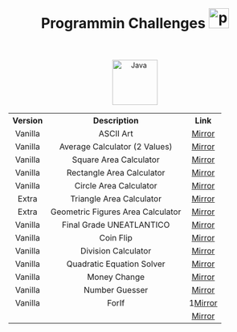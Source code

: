 <header>
  <h1 align="center" style="margin: 0;">
    Programmin Challenges
    <img width="40px" alt="programmer" src="https://cdn-icons-png.flaticon.com/512/6062/6062646.png"/>
  </h1>
</header>

<body>

  <div align="center"><img width="90px" alt="Java" src="https://custom-icon-badges.demolab.com/badge/Java-007396.svg?logo=java&logoColor=white"/>
  
  <br>

  <table align="center">
    <tr>  
      <th style="text-align: center;">Version</td>
      <th style="text-align: center;">Description</td>
      <th style="text-align: center;">Link</td>
    </tr>
    <tr>  
      <td style="text-align: center;">Vanilla</td>
      <td style="text-align: center;">ASCII Art</td>
      <td style="text-align: center;"><a href="https://github.com/AndrextA/prg1-22-23/blob/main/retos/entregas/andr%C3%A9sAlarc%C3%B3n/ASCIIArt/src/ArtASCII.java" target="_blank">Mirror</a></td>
    </tr>
    <tr>  
      <td style="text-align: center;">Vanilla</td>
      <td style="text-align: center;">Average Calculator (2 Values)</td>
      <td style="text-align: center;"><a href="https://github.com/AndrextA/prg1-22-23/blob/main/retos/entregas/andr%C3%A9sAlarc%C3%B3n/AverageCalculator/src/AverageCalculator.java" target="_blank">Mirror</a></td>
    </tr>
    <tr>  
      <td style="text-align: center;">Vanilla</td>
      <td style="text-align: center;">Square Area Calculator</td>
      <td style="text-align: center;"><a href="https://github.com/AndrextA/prg1-22-23/blob/main/retos/entregas/andr%C3%A9sAlarc%C3%B3n/AreaCalculator/src/AreaSquare.java" target="_blank">Mirror</a></td>
    </tr>
    <tr>  
      <td style="text-align: center;">Vanilla</td>
      <td style="text-align: center;">Rectangle Area Calculator</td>
      <td style="text-align: center;"><a href="https://github.com/AndrextA/prg1-22-23/blob/main/retos/entregas/andr%C3%A9sAlarc%C3%B3n/AreaCalculator/src/AreaRectangle.java" target="_blank">Mirror</a></td>
    </tr>
    <tr>  
      <td style="text-align: center;">Vanilla</td>
      <td style="text-align: center;">Circle Area Calculator</td>
      <td style="text-align: center;"><a href="https://github.com/AndrextA/prg1-22-23/blob/main/retos/entregas/andr%C3%A9sAlarc%C3%B3n/AreaCalculator/src/AreaCircle.java" target="_blank">Mirror</a></td>
    </tr>
    <tr>  
      <td style="text-align: center;">Extra</td>
      <td style="text-align: center;">Triangle Area Calculator</td>
      <td style="text-align: center;"><a href="https://github.com/AndrextA/prg1-22-23/blob/main/retos/entregas/andr%C3%A9sAlarc%C3%B3n/AreaCalculator/src/AreaTriangle.java" target="_blank">Mirror</a></td>
    </tr>
    <tr>  
      <td style="text-align: center;">Extra</td>
      <td style="text-align: center;">Geometric Figures Area Calculator</td>
      <td style="text-align: center;"><a href="https://github.com/AndrextA/prg1-22-23/blob/main/retos/entregas/andr%C3%A9sAlarc%C3%B3n/AreaCalculator/src/GeometicAreaCalculator.java" target="_blank">Mirror</a></td>
    </tr>
    <tr>  
      <td style="text-align: center;">Vanilla</td>
      <td style="text-align: center;">Final Grade UNEATLANTICO</td>
      <td style="text-align: center;"><a href="https://github.com/AndrextA/prg1-22-23/blob/main/retos/entregas/andr%C3%A9sAlarc%C3%B3n/AverageCalculator/src/FinalGradeCalculator.java" target="_blank">Mirror</a></td>
    </tr>
    <tr>  
      <td style="text-align: center;">Vanilla</td>
      <td style="text-align: center;">Coin Flip</td>
      <td style="text-align: center;"><a href="https://github.com/AndrextA/prg1-22-23/blob/main/retos/entregas/andr%C3%A9sAlarc%C3%B3n/CoinFlip/src/CoinFlip.java" target="_blank">Mirror</a></td>
    </tr>
    <tr>  
      <td style="text-align: center;">Vanilla</td>
      <td style="text-align: center;">Division Calculator</td>
      <td style="text-align: center;"><a href="https://github.com/AndrextA/prg1-22-23/blob/main/retos/entregas/andr%C3%A9sAlarc%C3%B3n/RestrictedDivision/src/RestrictedDivison.java" target="_blank">Mirror</a></td>
    </tr>
    <tr>  
      <td style="text-align: center;">Vanilla</td>
      <td style="text-align: center;">Quadratic Equation Solver</td>
      <td style="text-align: center;"><a href="https://github.com/AndrextA/prg1-22-23/blob/main/retos/entregas/andr%C3%A9sAlarc%C3%B3n/QuadraticEquationSolver/src/QuadraticEquationSolver.java" target="_blank">Mirror</a></td>
    </tr>
    <tr>  
      <td style="text-align: center;">Vanilla</td>
      <td style="text-align: center;">Money Change</td>
      <td style="text-align: center;"><a href="https://github.com/AndrextA/prg1-22-23/blob/main/retos/entregas/andr%C3%A9sAlarc%C3%B3n/MoneyChange/src/MoneyChange.java" target="_blank">Mirror</a></td>
    </tr>
    <tr>  
      <td style="text-align: center;">Vanilla</td>
      <td style="text-align: center;">Number Guesser</td>
      <td style="text-align: center;"><a href="https://github.com/AndrextA/prg1-22-23/blob/main/retos/entregas/andr%C3%A9sAlarc%C3%B3n/NumberGuesser/src/NumberGuesser.java" target="_blank">Mirror</a></td>
    </tr>
    <tr>  
      <td style="text-align: center;">Vanilla</td>
      <td style="text-align: center;">ForIf</td>
      <td style="text-align: center;"><span>1</span><a href="https://github.com/AndrextA/prg1-22-23/blob/main/retos/entregas/andr%C3%A9sAlarc%C3%B3n/ForIfChallenge/src/ForIfChallenge.java" target="_blank">Mirror</a></td>
    </tr>
    <tr>  
      <td style="text-align: center;"></td>
      <td style="text-align: center;"></td>
      <td style="text-align: center;"><a href="#" target="_blank">Mirror</a></td>
    </tr>
    
  </table>

</body>
